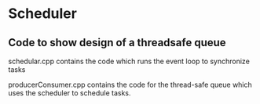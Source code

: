 # Scheduler
Code to show design of a threadsafe queue
-----------------------------------------------------------

schedular.cpp contains the code which runs the event loop to synchronize tasks

producerConsumer.cpp contains the code for the thread-safe queue which uses the scheduler to schedule tasks.

